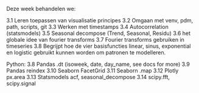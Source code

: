 Deze week behandelen we:

3.1 Leren toepassen van visualisatie principes
3.2 Omgaan met venv, pdm, path, scripts, git
3.3 Werken met timestamps
3.4 Autocorrelation (statsmodels)
3.5 Seasonal decompose (Trend, Seasonal, Residu)
3.6 het globale idee van fourier transforms
3.7 Fourier transforms gebruiken in timeseries
3.8 Begrijpt hoe de vier basisfuncties linear, sinus, exponential en logistic gebruikt kunnen worden om patronen te modelleren.

Python:
3.8 Pandas .dt (isoweek, date, day_name, see docs for more)
3.9 Pandas reindex
3.10 Seaborn FacetGrid
3.11 Seaborn .map
3.12 Plotly px.area
3.13 Statsmodels acf, seasonal_decompose
3.14 scipy.fft, scipy.signal
